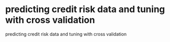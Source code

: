 # predicting credit risk data and tuning with cross validation
 predicting credit risk data and tuning with cross validation
